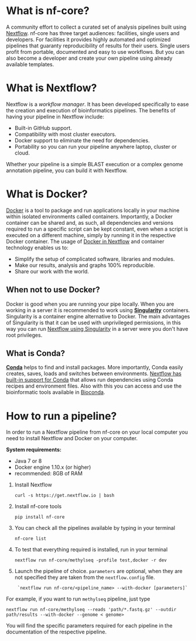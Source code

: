 # What is nf-core?
A community effort to collect a curated set of analysis pipelines built using [Nextflow](https://www.nextflow.io/docs/latest/index.html).
nf-core has three target audiences: facilities, single users and developers.
For facilities it provides highly automated and optimized pipelines that guaranty reproducibility of results for their users.
Single users profit from portable, documented and easy to use workflows.
But you can also become a developer and create your own pipeline using already available templates.

# What is Nextflow?
Nextflow is a *workflow manager*.
It has been developed specifically to ease the creation and execution of bioinformatics pipelines.
The benefits of having your pipeline in Nextflow include:

* Built-in GitHub support.
* Compatibility with most cluster executors.
* Docker support to eliminate the need for dependencies.
* Portability so you can run your pipeline anywhere laptop, cluster or cloud.

Whether your pipeline is a simple BLAST execution or a complex genome annotation pipeline, you can build it with Nextflow.

# What is Docker?
[Docker](https://www.docker.com/) is a tool to package and run applications locally in your machine within isolated environments called containers.
Importantly, a Docker container can be shared and, as such, all dependencies and versions required to run a specific script can be kept constant, even when a script is executed on a different machine, simply by running it in the respective Docker container.
The usage of [Docker in Nextflow](https://www.nextflow.io/docs/latest/docker.html) and container technology enables us to:

* Simplify the setup of complicated software, libraries and modules.
* Make our results, analysis and graphs 100% reproducible.
* Share our work with the world.

## When not to use Docker?
Docker is good when you are running your pipe locally. When you are working in a server it is recommended to work using [**Singularity**](https://www.sylabs.io/guides/2.5.1/user-guide/) containers.
Singularity is a container engine alternative to Docker. The main advantages of Singularity is that it can be used with unprivileged permissions, in this way you can run [Nextflow using Singularity](https://www.nextflow.io/docs/latest/singularity.html) in a server were you don't have root privileges.

## What is Conda?
[**Conda**](https://conda.io/) helps to find and install packages. More importantly, Conda easily creates, saves, loads and switches between environments. [Nextflow has built-in support for Conda](https://www.nextflow.io/docs/latest/conda.html) that allows run dependencies using Conda recipes and environment files. Also with this you can access and use the bioinformatic tools available in [Bioconda](https://bioconda.github.io/).

# How to run a pipeline?
In order to run a Nextflow pipeline from nf-core on your local computer you need to install Nextflow and Docker on your computer.

**System requirements:**
* Java 7 or 8
* Docker engine 1.10.x (or higher)
* recommended: 8GB of RAM


1. Install Nextflow

    `curl -s https://get.nextflow.io | bash`

2. Install nf-core tools

    `pip install nf-core`

3. You can check all the pipelines available by typing in your terminal

    `nf-core list`

4. To test that everything required is installed, run in your terminal

    `nextflow run nf-core/methylseq -profile test,docker -r dev`

5. Launch the pipeline of choice. `parameters` are optional, when they are not specified they are taken from the `nextflow.config` file.

        `nextflow run nf-core/<pipeline_name> --with-docker [parameters]`


For example, if you want to run `methylseq` pipeline, just type

`nextflow run nf-core/methylseq --reads 'path/*.fastq.gz' --outdir path/results --with-docker --genome < genome>`

You will find the specific parameters required for each pipeline in the documentation of the respective pipeline.
